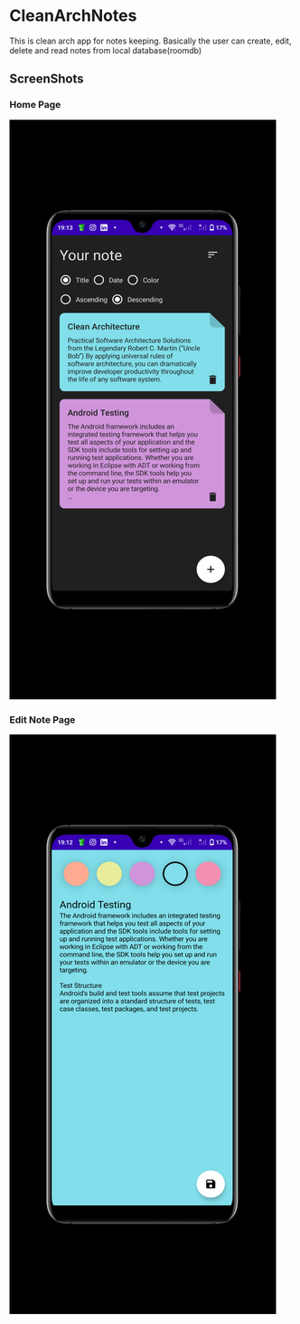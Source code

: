 # CleanArchNotes
This is clean arch app for notes keeping. Basically the user can create, edit, delete and read notes from local database(roomdb)


## ScreenShots
### Home Page

![alt text](https://github.com/paulnjoroge789016/CleanArchNotes/blob/master/screenshots/NoteHome.png?raw=true)

### Edit Note Page

![alt text](https://github.com/paulnjoroge789016/CleanArchNotes/blob/master/screenshots/NoteEdit.png?raw=true)


